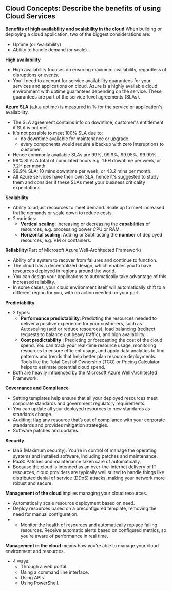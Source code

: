 ## Cloud Concepts: Describe the benefits of using Cloud Services

**Benefits of high availability and scalability in the cloud**
When building or deploying a cloud application, two of the biggest considerations are:
- Uptime (or Availability) 
- Ability to handle demand (or scale).

**High availability**
- High availability focuses on ensuring maximum availability, regardless of disruptions or events.
- You’ll need to account for service availability guarantees for your services and applications on cloud. Azure is a highly available cloud environment with uptime guarantees depending on the service. These guarantees are part of the service-level agreements (SLAs).

**Azure SLA** (a.k.a uptime) is measured in % for the service or application's availability. 
- The SLA agreement contains info on downtime, customer's entitlement if SLA is not met.
- It's not possible to meet 100% SLA due to:
    - no downtime available for maintenance or upgrade.
    - every components would require a backup with zero interuptions to customer.
- Hence commonly available SLAs are 99%, 99.9%, 99.95%, 99.99%.
- 99% SLA: A total of cumulated hours e.g. 1.6H downtime per week, or 7.2H per month.
- 99.9% SLA: 10 mins downtime per week, or 43.2 mins per month.
- All Azure services have their own SLA, hence it's suggested to study them and consider if these SLAs meet your business criticality expectations.

**Scalability**
- Ability to adjust resources to meet demand. Scale up to meet increased traffic demands or scale down to reduce costs.
- 2 varieties: 
    - **Vertical scaling**: Increasing or decreasing the **capabilities** of resources, e.g. processing power CPU or RAM.
    - **Horizontal scaling**: Adding or Subtracting the **number** of deployed resources, e.g. VM or containers.

**Reliability**(Part of Microsoft Azure Well-Architected Framework)
- Ability of a system to recover from failures and continue to function.
- The cloud has a decentralized design, which enables you to have resources deployed in regions around the world.
- You can design your applications to automatically take advantage of this increased reliability. 
- In some cases, your cloud environment itself will automatically shift to a different region for you, with no action needed on your part.

**Predictability**
- 2 types: 
    - **Performance predictability**: Predicting the resources needed to deliver a positive experience for your customers, such as Autoscaling (add or reduce resources), load balancing (redirect requests to balance out heavy traffic), and high availability.
    - **Cost predictability** : Predicting or forecasting the cost of the cloud spend. You can track your real-time resource usage, monitoring resources to ensure efficient usage, and apply data analytics to find patterns and trends that help better plan resource deployments. Tools like the Total Cost of Ownership (TCO) or Pricing Calculator helps to estimate potential cloud spend.
- Both are heavily influenced by the Microsoft Azure Well-Architected Framework.

**Governance and Compliance**
- Setting templates help ensure that all your deployed resources meet corporate standards and government regulatory requirements.
- You can update all your deployed resources to new standards as standards change.
- Auditing: flag any resource that’s out of compliance with your corporate standards and provides mitigation strategies.
- Software patches and updates.

**Security**
- IaaS (Maximum security): You're in control of manage the operating systems and installed software, including patches and maintenance.
- PaaS: Patches and maintenance taken care of automatically.
- Because the cloud is intended as an over-the-internet delivery of IT resources, cloud providers are typically well suited to handle things like distributed denial of service (DDoS) attacks, making your network more robust and secure.

**Management of the cloud** implies managing your cloud resources. 
- Automatically scale resource deployment based on need.
- Deploy resources based on a preconfigured template, removing the need for manual configuration.
- - Monitor the health of resources and automatically replace failing resources.
Receive automatic alerts based on configured metrics, so you’re aware of performance in real time.

**Management in the cloud** means how you’re able to manage your cloud environment and resources. 
- 4 ways:
    - Through a web portal.
    - Using a command line interface.
    - Using APIs.
    - Using PowerShell.



